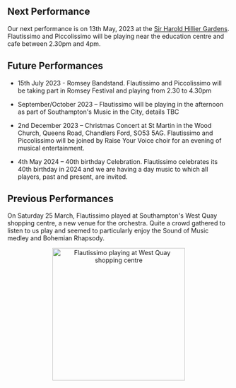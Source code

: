## Next Performance

Our next performance is on 13th May, 2023 at the <a href="https://www.visit-hampshire.co.uk/things-to-do/sir-harold-hillier-gardens-p3691">Sir Harold Hillier Gardens</a>.  Flautissimo and Piccolissimo will be playing near the education centre and cafe between 2.30pm and 4pm. 


## Future Performances

- 15th July 2023 - Romsey Bandstand.  Flautissimo and Piccolissimo will be taking part in Romsey Festival and playing from 2.30 to 4.30pm

- September/October 2023 – Flautissimo will be playing in the afternoon as part of Southampton's Music in the City, details TBC

- 2nd December 2023 – Christmas Concert at St Martin in the Wood Church, Queens Road, Chandlers Ford, SO53 5AG.  Flautissimo and Piccolissimo will be joined by Raise Your Voice choir for an evening of musical entertainment.

- 4th May 2024 – 40th birthday Celebration.  Flautissimo celebrates its 40th birthday in 2024 and we are having a day music to which all players, past and present, are invited. 

## Previous Performances

On Saturday 25 March, Flautissimo played at Southampton's West Quay shopping centre, a new venue for the orchestra.  Quite a crowd gathered to listen to us play and seemed to particularly enjoy the Sound of Music medley and Bohemian Rhapsody.

<div align="center">
       
<img src = "/Flautissimo/imgs/westquay.png" alt = "Flautissimo playing at West Quay shopping centre" 
width = 300 />

</div>

